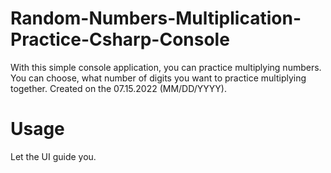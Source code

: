 # Random-Numbers-Multiplication-Practice-Csharp-Console
With this simple console application, you can practice multiplying numbers. You can choose, what number of digits you want to practice multiplying together. Created on the 07.15.2022 (MM/DD/YYYY).

# Usage
Let the UI guide you.
